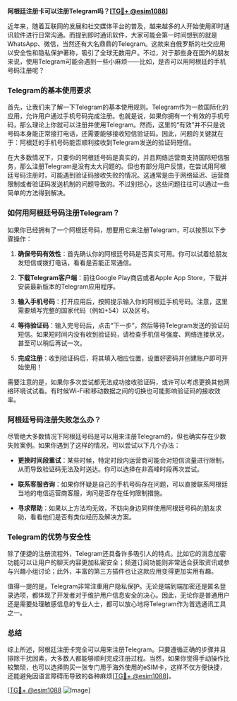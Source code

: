 **阿根廷注册卡可以注册Telegram吗？[[TG💪+ @esim1088](https://t.me/s/esim1088)]**

近年来，随着互联网的发展和社交媒体平台的普及，越来越多的人开始使用即时通讯软件进行日常沟通。而提到即时通讯软件，大家可能会第一时间想到的就是WhatsApp、微信，当然还有大名鼎鼎的Telegram。这款来自俄罗斯的社交应用以安全性和隐私保护著称，吸引了全球无数用户。不过，对于那些身在国外的朋友来说，使用Telegram可能会遇到一些小麻烦——比如，是否可以用阿根廷的手机号码注册呢？

### Telegram的基本使用要求

首先，让我们来了解一下Telegram的基本使用规则。Telegram作为一款国际化的应用，允许用户通过手机号码完成注册。也就是说，如果你拥有一个有效的手机号码，那么理论上你就可以注册并使用Telegram。然而，这里的“有效”并不只是说号码本身能正常接打电话，还需要能够接收短信验证码。因此，问题的关键就在于：阿根廷的手机号码能否顺利接收到Telegram发送的验证码短信。

在大多数情况下，只要你的阿根廷号码是真实的，并且网络运营商支持国际短信服务，那么注册Telegram是没有太大问题的。但也有部分用户反馈，在尝试用阿根廷号码注册时，可能遇到验证码接收失败的情况。这通常是由于网络延迟、运营商限制或者验证码发送机制的问题导致的。不过别担心，这些问题往往可以通过一些简单的方法得到解决。

### 如何用阿根廷号码注册Telegram？

如果你已经拥有了一个阿根廷号码，想要用它来注册Telegram，可以按照以下步骤操作：

1. **确保号码有效性**：首先确认你的阿根廷号码是否真实可用。你可以试着给朋友发短信或拨打电话，看看是否能正常通信。
   
2. **下载Telegram客户端**：前往Google Play商店或者Apple App Store，下载并安装最新版本的Telegram应用程序。

3. **输入手机号码**：打开应用后，按照提示输入你的阿根廷手机号码。注意，这里需要填写完整的国家代码（例如+54）以及区号。

4. **等待验证码**：输入完号码后，点击“下一步”，然后等待Telegram发送的验证码短信。如果短时间内没有收到验证码，请检查手机信号强度、网络连接状况，甚至可以稍后再试一次。

5. **完成注册**：收到验证码后，将其填入相应位置，设置好密码并创建账户即可开始使用！

需要注意的是，如果你多次尝试都无法成功接收验证码，或许可以考虑更换其他网络环境试试看。有时候Wi-Fi和移动数据之间的切换也可能影响验证码的接收效率。

### 阿根廷号码注册失败怎么办？

尽管绝大多数情况下阿根廷号码是可以用来注册Telegram的，但也确实存在少数失败案例。如果你遇到了这样的情况，可以尝试以下几个办法：

- **更换时间段重试**：某些时候，特定时段内运营商可能会对短信流量进行限制，从而导致验证码无法及时送达。你可以选择在非高峰时段再次尝试。
  
- **联系客服咨询**：如果你怀疑是自己的手机号码存在问题，可以直接联系阿根廷当地的电信运营商客服，询问是否存在任何限制措施。

- **寻求帮助**：如果以上方法均无效，不妨向身边同样使用阿根廷号码的朋友求助，看看他们是否有类似经历及解决方案。

### Telegram的优势与安全性

除了便捷的注册流程外，Telegram还具备许多吸引人的特点。比如它的消息加密功能可以让用户的聊天内容更加私密安全；频道订阅功能则非常适合获取资讯或参与兴趣小组讨论；此外，丰富的第三方插件也让这款应用变得更加实用有趣。

值得一提的是，Telegram非常注重用户隐私保护。无论是端到端加密还是匿名登录选项，都体现了开发者对于维护用户信息安全的决心。因此，无论你是普通用户还是需要处理敏感信息的专业人士，都可以放心地将Telegram作为首选通讯工具之一。

### 总结

综上所述，阿根廷注册卡完全可以用来注册Telegram。只要遵循正确的步骤并且排除干扰因素，大多数人都能够顺利完成注册过程。当然，如果你觉得手动操作比较繁琐，也可以选择购买一张专门用于海外使用的eSIM卡，这样不仅方便快捷，还能避免因语言障碍而导致的各种麻烦[[TG💪+ @esim1088](https://t.me/s/esim1088)]。

[[TG💪+ @esim1088](https://t.me/s/esim1088) ![Image](https://i.postimg.cc/4NQfJmqS/Snipaste-2025-05-13-00-14-12.png)]